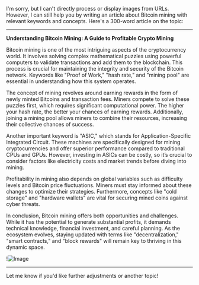 I'm sorry, but I can't directly process or display images from URLs. However, I can still help you by writing an article about Bitcoin mining with relevant keywords and concepts. Here's a 300-word article on the topic:

---

**Understanding Bitcoin Mining: A Guide to Profitable Crypto Mining**

Bitcoin mining is one of the most intriguing aspects of the cryptocurrency world. It involves solving complex mathematical puzzles using powerful computers to validate transactions and add them to the blockchain. This process is crucial for maintaining the integrity and security of the Bitcoin network. Keywords like "Proof of Work," "hash rate," and "mining pool" are essential in understanding how this system operates.

The concept of mining revolves around earning rewards in the form of newly minted Bitcoins and transaction fees. Miners compete to solve these puzzles first, which requires significant computational power. The higher your hash rate, the better your chances of earning rewards. Additionally, joining a mining pool allows miners to combine their resources, increasing their collective chances of success.

Another important keyword is "ASIC," which stands for Application-Specific Integrated Circuit. These machines are specifically designed for mining cryptocurrencies and offer superior performance compared to traditional CPUs and GPUs. However, investing in ASICs can be costly, so it’s crucial to consider factors like electricity costs and market trends before diving into mining.

Profitability in mining also depends on global variables such as difficulty levels and Bitcoin price fluctuations. Miners must stay informed about these changes to optimize their strategies. Furthermore, concepts like "cold storage" and "hardware wallets" are vital for securing mined coins against cyber threats.

In conclusion, Bitcoin mining offers both opportunities and challenges. While it has the potential to generate substantial profits, it demands technical knowledge, financial investment, and careful planning. As the ecosystem evolves, staying updated with terms like "decentralization," "smart contracts," and "block rewards" will remain key to thriving in this dynamic space.

!![Image](https://github.com/user-attachments/assets/057c907c-805e-4310-a052-f5031067f3de)

--- 

Let me know if you'd like further adjustments or another topic!